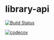 # library-api

[![Build Status](https://app.travis-ci.com/flaviosenne/library-api.svg?branch=master)](https://app.travis-ci.com/flaviosenne/library-api)

[![codecov](https://codecov.io/gh/flaviosenne/library-api/branch/master/graph/badge.svg?token=NSXXKHIQT4)](https://codecov.io/gh/flaviosenne/library-api)
